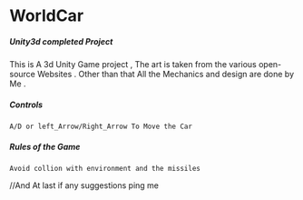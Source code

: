 # WorldCar
##### Unity3d completed Project ##### 
This is A 3d Unity Game project , The art is taken from the various open-source Websites . Other than that All the Mechanics and design are done by Me .


##### Controls #####
    A/D or left_Arrow/Right_Arrow To Move the Car
    
##### Rules of the Game #####
    Avoid collion with environment and the missiles
    
//And At last if any suggestions ping me
